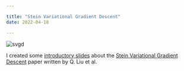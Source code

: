 ```yaml
--- 

title: "Stein Variational Gradient Descent"
date: 2022-04-18 

---
```


![svgd](blob:https://tpielok.github.io/8fe58747-c86f-4040-8728-12b653fe7027)

I created some [introductory slides](https://tpielok.github.io/presentations/svgd.html) about the [Stein Variational Gradient Descent](https://arxiv.org/abs/1608.04471) paper written by Q. Liu et al.
